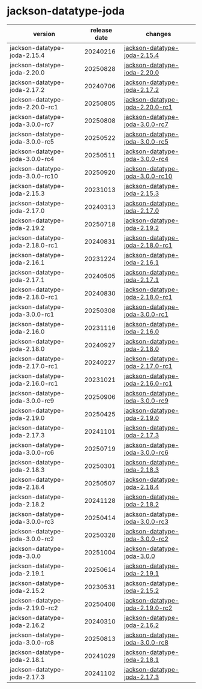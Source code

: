 # jackson-datatype-joda	


|version|release date|changes|
|---|---|---|
|jackson-datatype-joda-2.15.4|20240216|[jackson-datatype-joda-2.15.4](./jackson-datatype-joda-2.15.4-20240216.md)|
|jackson-datatype-joda-2.20.0|20250828|[jackson-datatype-joda-2.20.0](./jackson-datatype-joda-2.20.0-20250828.md)|
|jackson-datatype-joda-2.17.2|20240706|[jackson-datatype-joda-2.17.2](./jackson-datatype-joda-2.17.2-20240706.md)|
|jackson-datatype-joda-2.20.0-rc1|20250805|[jackson-datatype-joda-2.20.0-rc1](./jackson-datatype-joda-2.20.0-rc1-20250805.md)|
|jackson-datatype-joda-3.0.0-rc7|20250808|[jackson-datatype-joda-3.0.0-rc7](./jackson-datatype-joda-3.0.0-rc7-20250808.md)|
|jackson-datatype-joda-3.0.0-rc5|20250522|[jackson-datatype-joda-3.0.0-rc5](./jackson-datatype-joda-3.0.0-rc5-20250522.md)|
|jackson-datatype-joda-3.0.0-rc4|20250511|[jackson-datatype-joda-3.0.0-rc4](./jackson-datatype-joda-3.0.0-rc4-20250511.md)|
|jackson-datatype-joda-3.0.0-rc10|20250920|[jackson-datatype-joda-3.0.0-rc10](./jackson-datatype-joda-3.0.0-rc10-20250920.md)|
|jackson-datatype-joda-2.15.3|20231013|[jackson-datatype-joda-2.15.3](./jackson-datatype-joda-2.15.3-20231013.md)|
|jackson-datatype-joda-2.17.0|20240313|[jackson-datatype-joda-2.17.0](./jackson-datatype-joda-2.17.0-20240313.md)|
|jackson-datatype-joda-2.19.2|20250718|[jackson-datatype-joda-2.19.2](./jackson-datatype-joda-2.19.2-20250718.md)|
|jackson-datatype-joda-2.18.0-rc1|20240831|[jackson-datatype-joda-2.18.0-rc1](./jackson-datatype-joda-2.18.0-rc1-20240831.md)|
|jackson-datatype-joda-2.16.1|20231224|[jackson-datatype-joda-2.16.1](./jackson-datatype-joda-2.16.1-20231224.md)|
|jackson-datatype-joda-2.17.1|20240505|[jackson-datatype-joda-2.17.1](./jackson-datatype-joda-2.17.1-20240505.md)|
|jackson-datatype-joda-2.18.0-rc1|20240830|[jackson-datatype-joda-2.18.0-rc1](./jackson-datatype-joda-2.18.0-rc1-20240830.md)|
|jackson-datatype-joda-3.0.0-rc1|20250308|[jackson-datatype-joda-3.0.0-rc1](./jackson-datatype-joda-3.0.0-rc1-20250308.md)|
|jackson-datatype-joda-2.16.0|20231116|[jackson-datatype-joda-2.16.0](./jackson-datatype-joda-2.16.0-20231116.md)|
|jackson-datatype-joda-2.18.0|20240927|[jackson-datatype-joda-2.18.0](./jackson-datatype-joda-2.18.0-20240927.md)|
|jackson-datatype-joda-2.17.0-rc1|20240227|[jackson-datatype-joda-2.17.0-rc1](./jackson-datatype-joda-2.17.0-rc1-20240227.md)|
|jackson-datatype-joda-2.16.0-rc1|20231021|[jackson-datatype-joda-2.16.0-rc1](./jackson-datatype-joda-2.16.0-rc1-20231021.md)|
|jackson-datatype-joda-3.0.0-rc9|20250906|[jackson-datatype-joda-3.0.0-rc9](./jackson-datatype-joda-3.0.0-rc9-20250906.md)|
|jackson-datatype-joda-2.19.0|20250425|[jackson-datatype-joda-2.19.0](./jackson-datatype-joda-2.19.0-20250425.md)|
|jackson-datatype-joda-2.17.3|20241101|[jackson-datatype-joda-2.17.3](./jackson-datatype-joda-2.17.3-20241101.md)|
|jackson-datatype-joda-3.0.0-rc6|20250719|[jackson-datatype-joda-3.0.0-rc6](./jackson-datatype-joda-3.0.0-rc6-20250719.md)|
|jackson-datatype-joda-2.18.3|20250301|[jackson-datatype-joda-2.18.3](./jackson-datatype-joda-2.18.3-20250301.md)|
|jackson-datatype-joda-2.18.4|20250507|[jackson-datatype-joda-2.18.4](./jackson-datatype-joda-2.18.4-20250507.md)|
|jackson-datatype-joda-2.18.2|20241128|[jackson-datatype-joda-2.18.2](./jackson-datatype-joda-2.18.2-20241128.md)|
|jackson-datatype-joda-3.0.0-rc3|20250414|[jackson-datatype-joda-3.0.0-rc3](./jackson-datatype-joda-3.0.0-rc3-20250414.md)|
|jackson-datatype-joda-3.0.0-rc2|20250328|[jackson-datatype-joda-3.0.0-rc2](./jackson-datatype-joda-3.0.0-rc2-20250328.md)|
|jackson-datatype-joda-3.0.0|20251004|[jackson-datatype-joda-3.0.0](./jackson-datatype-joda-3.0.0-20251004.md)|
|jackson-datatype-joda-2.19.1|20250614|[jackson-datatype-joda-2.19.1](./jackson-datatype-joda-2.19.1-20250614.md)|
|jackson-datatype-joda-2.15.2|20230531|[jackson-datatype-joda-2.15.2](./jackson-datatype-joda-2.15.2-20230531.md)|
|jackson-datatype-joda-2.19.0-rc2|20250408|[jackson-datatype-joda-2.19.0-rc2](./jackson-datatype-joda-2.19.0-rc2-20250408.md)|
|jackson-datatype-joda-2.16.2|20240310|[jackson-datatype-joda-2.16.2](./jackson-datatype-joda-2.16.2-20240310.md)|
|jackson-datatype-joda-3.0.0-rc8|20250813|[jackson-datatype-joda-3.0.0-rc8](./jackson-datatype-joda-3.0.0-rc8-20250813.md)|
|jackson-datatype-joda-2.18.1|20241029|[jackson-datatype-joda-2.18.1](./jackson-datatype-joda-2.18.1-20241029.md)|
|jackson-datatype-joda-2.17.3|20241102|[jackson-datatype-joda-2.17.3](./jackson-datatype-joda-2.17.3-20241102.md)|
